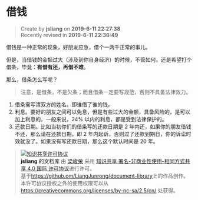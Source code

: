 借钱
===

> Create by **jsliang** on **2019-6-11 22:27:38**  
> Recently revised in **2019-6-11 22:36:49**

借钱是一种正常的现象，好朋友应急，借个一两千正常的事儿。

但是，当借钱的金额过大（涉及到你自身经济）的时候，不管如何，还是希望打个借条，毕竟：**有借有还，再借不难**。

那么，借条怎么写呢？

> 注意，是借条，不是欠条；而且借条一定要写规范，否则不具备法律效力。

1. 借条需写清双方的姓名。即谁借了谁的钱。
2. 利息。要好的朋友之间可以免息，但是有些过大的金额，具备风险的，是可以加上利息的。一般来说，24% 以内的利息，都是受到法律保护的。
3. 还款日期。比如当初你们的借条写的还款日期是 2 年内还，如果你的朋友借钱不还，那么请在还款日期，即 2 年内起诉，否则过了还款到期日，你的诉讼时效就没了。如果没有写还款日期，那么这个默认时间是 20 年。

> <a rel="license" href="http://creativecommons.org/licenses/by-nc-sa/4.0/"><img alt="知识共享许可协议" style="border-width:0" src="https://i.creativecommons.org/l/by-nc-sa/4.0/88x31.png" /></a><br /><a xmlns:dct="http://purl.org/dc/terms/" property="dct:title">**jsliang** 的文档库</a> 由 <a xmlns:cc="http://creativecommons.org/ns#" href="https://github.com/LiangJunrong/document-library" property="cc:attributionName" rel="cc:attributionURL">梁峻荣</a> 采用 <a rel="license" href="http://creativecommons.org/licenses/by-nc-sa/4.0/">知识共享 署名-非商业性使用-相同方式共享 4.0 国际 许可协议</a>进行许可。<br />基于<a xmlns:dct="http://purl.org/dc/terms/" href="https://github.com/LiangJunrong/document-library" rel="dct:source">https://github.om/LiangJunrong/document-library</a>上的作品创作。<br />本许可协议授权之外的使用权限可以从 <a xmlns:cc="http://creativecommons.org/ns#" href="https://creativecommons.org/licenses/by-nc-sa/2.5/cn/" rel="cc:morePermissions">https://creativecommons.org/licenses/by-nc-sa/2.5/cn/</a> 处获得。